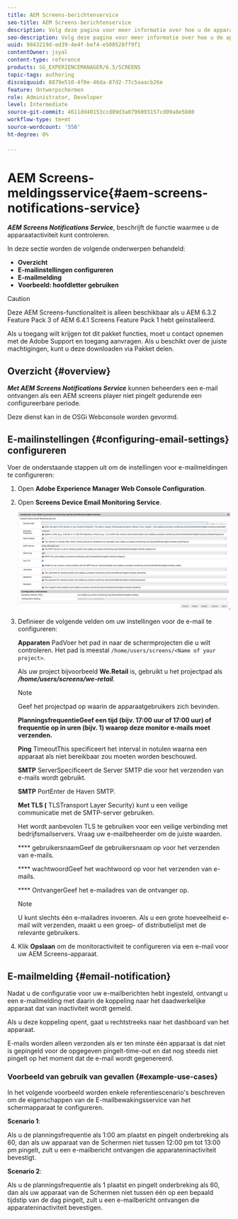 ```yaml
---
title: AEM Screens-berichtenservice
seo-title: AEM Screens-berichtenservice
description: Volg deze pagina voor meer informatie over hoe u de apparaatactiviteit kunt controleren.
seo-description: Volg deze pagina voor meer informatie over hoe u de apparaatactiviteit kunt controleren.
uuid: 9843219d-ed39-4e4f-bef4-e500528ff9f1
contentOwner: jsyal
content-type: reference
products: SG_EXPERIENCEMANAGER/6.5/SCREENS
topic-tags: authoring
discoiquuid: 8879e510-4f0e-46da-87d2-77c5aaacb26e
feature: Ontwerpschermen
role: Administrator, Developer
level: Intermediate
source-git-commit: 4611dd40153ccd09d3a0796093157cd09a8e5b80
workflow-type: tm+mt
source-wordcount: '558'
ht-degree: 0%

---
```



# AEM Screens-meldingsservice{#aem-screens-notifications-service}

<!--removed from metadata: admitteddomains: @adobe.com;@caesars.com-->

***AEM Screens Notifications Service***, beschrijft de functie waarmee u de apparaatactiviteit kunt controleren.

In deze sectie worden de volgende onderwerpen behandeld:

* **Overzicht**
* **E-mailinstellingen configureren**
* **E-mailmelding**
* **Voorbeeld: hoofdletter gebruiken**

>[!CAUTION]
>
>Deze AEM Screens-functionaliteit is alleen beschikbaar als u AEM 6.3.2 Feature Pack 3 of AEM 6.4.1 Screens Feature Pack 1 hebt geïnstalleerd.
>
>Als u toegang wilt krijgen tot dit pakket functies, moet u contact opnemen met de Adobe Support en toegang aanvragen. Als u beschikt over de juiste machtigingen, kunt u deze downloaden via Pakket delen.

## Overzicht {#overview}

***Met AEM Screens Notifications Service*** kunnen beheerders een e-mail ontvangen als een AEM screens player niet pingelt gedurende een configureerbare periode.

Deze dienst kan in de OSGi Webconsole worden gevormd.

## E-mailinstellingen {#configuring-email-settings} configureren

Voer de onderstaande stappen uit om de instellingen voor e-mailmeldingen te configureren:

1. Open **Adobe Experience Manager Web Console Configuration**.
1. Open **Screens Device Email Monitoring Service**.

   ![screen_shot_2018-04-26at44602pm](assets/screen_shot_2018-04-26at44602pm.png)

1. Definieer de volgende velden om uw instellingen voor de e-mail te configureren:

   **Apparaten** PadVoer het pad in naar de schermprojecten die u wilt controleren. Het pad is meestal `/home/users/screens/<Name of your project>`.

   Als uw project bijvoorbeeld **We.Retail** is, gebruikt u het projectpad als ***/home/users/screens/we-retail***.

   >[!NOTE]
   >
   >Geef het projectpad op waarin de apparaatgebruikers zich bevinden.

   **PlanningsfrequentieGeef een tijd (bijv. 17:00 uur of 17:00 uur) of frequentie op in uren (bijv. 1) waarop deze monitor e-mails moet verzenden.** 

   **Ping** TimeoutThis specificeert het interval in notulen waarna een apparaat als niet bereikbaar zou moeten worden beschouwd.

   **SMTP** ServerSpecificeert de Server SMTP die voor het verzenden van e-mails wordt gebruikt.

   **SMTP** PortEnter de Haven SMTP.

   **Met TLS (** TLSTransport Layer Security) kunt u een veilige communicatie met de SMTP-server gebruiken.

   Het wordt aanbevolen TLS te gebruiken voor een veilige verbinding met bedrijfsmailservers. Vraag uw e-mailbeheerder om de juiste waarden.

   **** gebruikersnaamGeef de gebruikersnaam op voor het verzenden van e-mails.

   **** wachtwoordGeef het wachtwoord op voor het verzenden van e-mails.

   **** OntvangerGeef het e-mailadres van de ontvanger op.

   >[!NOTE]
   >
   >U kunt slechts één e-mailadres invoeren. Als u een grote hoeveelheid e-mail wilt verzenden, maakt u een groep- of distributielijst met de relevante gebruikers.

1. Klik **Opslaan** om de monitoractiviteit te configureren via een e-mail voor uw AEM Screens-apparaat.

## E-mailmelding {#email-notification}

Nadat u de configuratie voor uw e-mailberichten hebt ingesteld, ontvangt u een e-mailmelding met daarin de koppeling naar het daadwerkelijke apparaat dat van inactiviteit wordt gemeld.

Als u deze koppeling opent, gaat u rechtstreeks naar het dashboard van het apparaat.

E-mails worden alleen verzonden als er ten minste één apparaat is dat niet is gepingeld voor de opgegeven pingelt-time-out en dat nog steeds niet pingelt op het moment dat de e-mail wordt gegenereerd.

### Voorbeeld van gebruik van gevallen {#example-use-cases}

In het volgende voorbeeld worden enkele referentiescenario&#39;s beschreven om de eigenschappen van de E-mailbewakingsservice van het schermapparaat te configureren.

**Scenario 1**:

Als u de planningsfrequentie als 1:00 am plaatst en pingelt onderbreking als 60, dan als uw apparaat van de Schermen niet tussen 12:00 pm tot 13:00 pm pingelt, zult u een e-mailbericht ontvangen die apparateninactiviteit bevestigt.

**Scenario 2**:

Als u de planningsfrequentie als 1 plaatst en pingelt onderbreking als 60, dan als uw apparaat van de Schermen niet tussen één op een bepaald tijdstip van de dag pingelt, zult u een e-mailbericht ontvangen die apparateninactiviteit bevestigen.
